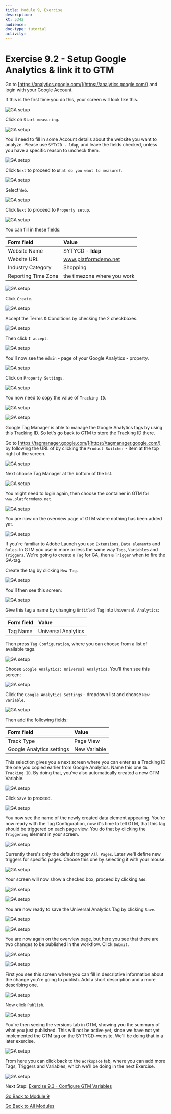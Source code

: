 ```yaml
---
title: Module 9, Exercise
description: 
kt: 5342
audience: 
doc-type: tutorial
activity: 
---
```


# Exercise 9.2 - Setup Google Analytics & link it to GTM

Go to [https://analytics.google.com/](https://analytics.google.com/) and login with your Google Account.

If this is the first time you do this, your screen will look like this.

![GA setup](./images/ga1-blank.png)

Click on ``Start measuring``.

![GA setup](./images/ga1-blank-start.png)

You'll need to fill in some Account details about the website you want to analyze. Please use ``SYTYCD - ldap``, and leave the fields checked, unless you have a specific reason to uncheck them.

![GA setup](./images/ga2-accountdetails.png)

Click ``Next`` to proceed to ``What do you want to measure?``.

![GA setup](./images/ga3-next.png)

Select ``Web``.

![GA setup](./images/ga3-whattomeasure.png)

Click ``Next`` to proceed to ``Property setup``.

![GA setup](./images/ga3-next.png)

You can fill in these fields:

| Form field                | Value               |
|:-------------------------------------------| :------------------ |
|Website Name|SYTYCD - **ldap**|
|Website URL|www.platformdemo.net|
|Industry Category|Shopping|
|Reporting Time Zone|the timezone where you work|

![GA setup](./images/ga4-property.png)

Click ``Create``.

![GA setup](./images/ga4-create.png)

Accept the Terms & Conditions by checking the 2 checkboxes.

![GA setup](./images/ga4-create-accepttc.png)

Then click ``I accept``.

![GA setup](./images/ga4-create-accepttci.png)

You'll now see the ``Admin`` - page of your Google Analytics - property.

![GA setup](./images/ga5-homescreen.png)

Click on ``Property Settings``.

![GA setup](./images/ga8-property.png)

You now need to copy the value of ``Tracking ID``.

![GA setup](./images/ga9-trackingidd.png)

![GA setup](./images/ga9-trackingid.png)

Google Tag Manager is able to manage the Google Analytics tags by using this Tracking ID.
So let's go back to GTM to store the Tracking ID there.

Go to [https://tagmanager.google.com/](https://tagmanager.google.com/) by following the URL of by clicking the ``Product Switcher`` - item at the top right of the screen.

![GA setup](./images/ga10-switchproducts.png)

Next choose Tag Manager at the bottom of the list.

![GA setup](./images/ga11-gtm.png)

You might need to login again, then choose the container in GTM for ``www.platformdemo.net``.

![GA setup](./images/ga12-gtmstart.png)

You are now on the overview page of GTM where nothing has been added yet.

![GA setup](./images/ga12-gtmoverviewsstart.png)

If you're familiar to Adobe Launch you use ``Extensions``, ``Data elements`` and ``Rules``. In GTM you use in more or less the same way ``Tags``, ``Variables`` and ``Triggers``.
We're going to create a ``Tag`` for GA, then a ``Trigger`` when to fire the GA-tag.

Create the tag by clicking ``New Tag``.

![GA setup](./images/ganewtag.png)

You'll then see this screen:

![GA setup](./images/ga13-gtmnewtagempty.png)

Give this tag a name by changing ``Untitled Tag`` into ``Universal Analytics``:

| Form field                | Value               |
|:-------------------------------------------| :------------------ |
|Tag Name|Universal Analytics|

Then press ``Tag Configuration``, where you can choose from a list of available tags.

![GA setup](./images/ga14-choosetag1.png)

Choose ``Google Analytics: Universal Analytics``. You'll then see this screen:

![GA setup](./images/ga14-choosetag2.png)

Click the ``Google Analytics Settings`` - dropdown list and choose ``New Variable``.

![GA setup](./images/ga14-choosetag.png)

Then add the following fields:

| Form field                | Value               |
|:-------------------------------------------| :------------------ |
|Track Type|Page View|
|Google Analytics settings|New Variable|

This selection gives you a next screen where you can enter as a Tracking ID the one you copied earlier from Google Analytics.
Name this one ``GA Tracking ID``. By doing that, you've also automatically created a new GTM Variable.

![GA setup](./images/ga15-yourtrackingid.png)

Click ``Save`` to proceed.

![GA setup](./images/gasave.png)

You now see the name of the newly created data element appearing. You're now ready with the Tag Configuration, now it's time to tell GTM, that this tag should be triggered on each page view. You do that by clicking the ``Triggering`` element in your screen.

![GA setup](./images/ga15-garesult.png)

Currently there's only the default trigger ``All Pages``. Later we'll define new triggers for specific pages. Choose this one by selecting it with your mouse.

![GA setup](./images/ga16-addtriggerA.png)

Your screen will now show a checked box, proceed by clicking ``Add``.

![GA setup](./images/gaadd.png)

![GA setup](./images/ga16-addtriggerB.png)

You are now ready to save the Universal Analytics Tag by clicking ``Save``.

![GA setup](./images/gasave.png)

![GA setup](./images/ga16-addtriggerC.png)

You are now again on the overview page, but here you see that there are two changes to be published in the workflow.
Click ``Submit``.

![GA setup](./images/gasubmit.png)

![GA setup](./images/ga12-gtmoverview.png)

First you see this screen where you can fill in descriptive information about the change you're going to publish. Add a short description and a more describing one.

![GA setup](./images/ga17-publish2.png)

Now click ``Publish``.

![GA setup](./images/gapublish.png)

You're then seeing the versions tab in GTM, showing you the summary of what you just published. This will not be active yet, since we have not yet implemented the GTM tag on the SYTYCD-website. We'll be doing that in a later exercise.

![GA setup](./images/ga-publish3.png)

From here you can click back to the ``Workspace`` tab, where you can add more Tags, Triggers and Variables, which we'll be doing in the next Exercise.

![GA setup](./images/gaworkspace.png)

Next Step: [Exercise 9.3 - Configure GTM Variables](./ex3.md)

[Go Back to Module 9](./README.md)

[Go Back to All Modules](../../README.md)
